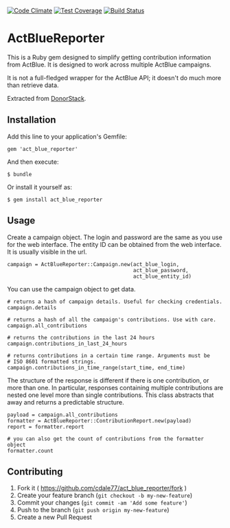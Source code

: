 [![Code Climate](https://codeclimate.com/github/cdale77/act_blue_reporter/badges/gpa.svg)](https://codeclimate.com/github/cdale77/act_blue_reporter)
[![Test Coverage](https://codeclimate.com/github/cdale77/act_blue_reporter/badges/coverage.svg)](https://codeclimate.com/github/cdale77/act_blue_reporter)
[![Build Status](https://travis-ci.org/cdale77/act_blue_reporter.svg?branch=master)](https://travis-ci.org/cdale77/act_blue_reporter)

# ActBlueReporter

This is a Ruby gem designed to simplify getting contribution information from
ActBlue. It is designed to work across multiple ActBlue campaigns. 

It is not a full-fledged wrapper for the ActBlue API; it doesn't do much more
than retrieve data. 

Extracted from [DonorStack](http://donorstack.com/).

## Installation

Add this line to your application's Gemfile:

    gem 'act_blue_reporter'

And then execute:

    $ bundle

Or install it yourself as:

    $ gem install act_blue_reporter

## Usage

Create a campaign object. The login and password are the same as you use for
the web interface. The entity ID can be obtained from the web interface. It is
usually visible in the url. 

    campaign = ActBlueReporter::Campaign.new(act_blue_login, 
                                             act_blue_password, 
                                             act_blue_entity_id)
                                  
You can use the campaign object to get data.
  
    # returns a hash of campaign details. Useful for checking credentials.
    campaign.details
    
    # returns a hash of all the campaign's contributions. Use with care. 
    campaign.all_contributions
    
    # returns the contributions in the last 24 hours
    campaign.contributions_in_last_24_hours
    
    # returns contributions in a certain time range. Arguments must be
    # ISO 8601 formatted strings. 
    campaign.contributions_in_time_range(start_time, end_time)
    
The structure of the response is 
different if there is one contribution, or more than one. In particular, 
responses containing multiple contributions are nested one level more than 
single contributions. This class abstracts that away and returns a predictable 
structure. 

    payload = campaign.all_contributions
    formatter = ActBlueReporter::ContributionReport.new(payload)
    report = formatter.report
    
    # you can also get the count of contributions from the formatter object
    formatter.count
    

## Contributing

1. Fork it ( https://github.com/cdale77/act_blue_reporter/fork )
2. Create your feature branch (`git checkout -b my-new-feature`)
3. Commit your changes (`git commit -am 'Add some feature'`)
4. Push to the branch (`git push origin my-new-feature`)
5. Create a new Pull Request
